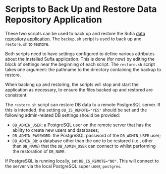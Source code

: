 Scripts to Back Up and Restore Data Repository Application
==========================================================

These two scripts can be used to back up and restore the Sufia [data repository application](https://github.com/VTUL/data-repo).  The `backup.sh` script is used to back up and `restore.sh` to restore.

Both scripts need to have settings configured to define various attributes about the installed Sufia application.  This is done (for now) by editing the block of settings near the beginning of each script.  The `restore.sh` script takes one argument: the pathname to the directory containing the backup to restore.

When backing up and restoring, the scripts will stop and start the application as necessary, to ensure the files backed up and restored are consistent.

The `restore.sh` script can restore DB data to a remote PostgreSQL server.  If this is intended, the setting `DB_IS_REMOTE="YES"` should be set and the following admin-related DB settings should be provided:

- `DB_ADMIN_USER`: a PostgreSQL user on the remote server that has the ability to create new users and databases;
- `DB_ADMIN_PASSWORD`: the PostgreSQL password of the `DB_ADMIN_USER` user;
- `DB_ADMIN_DB`: a database other than the one to be restored (i.e., other than `DB_NAME`) that the `DB_ADMIN_USER` can connect to whilst performing the restoration of `DB_NAME`.

If PostgreSQL is running locally, set `DB_IS_REMOTE="NO"`.  This will connect to the server via the local PostgreSQL super user, `postgres`.
